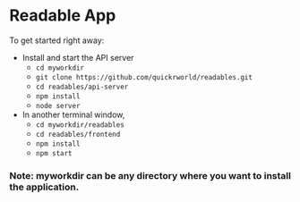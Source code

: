 # Readable App

To get started right away:

* Install and start the API server
    - `cd myworkdir`
    - `git clone https://github.com/quickrworld/readables.git`
    - `cd readables/api-server`
    - `npm install`
    - `node server`
* In another terminal window,
    - `cd myworkdir/readables`
    - `cd readables/frontend`
    - `npm install`
    - `npm start`

### Note: myworkdir can be any directory where you want to install the application.
